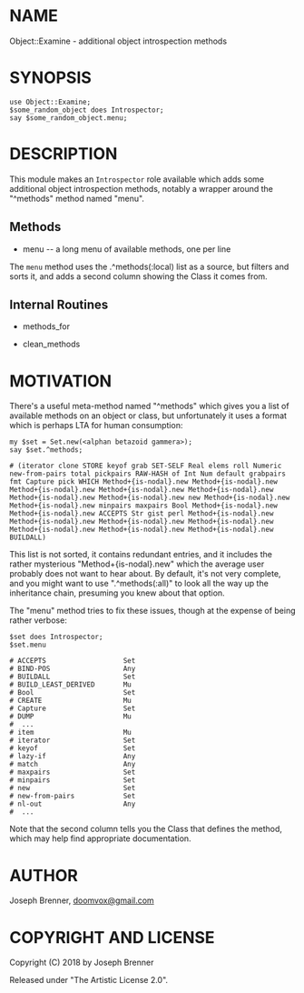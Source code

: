 NAME
====

Object::Examine - additional object introspection methods

SYNOPSIS
========

    use Object::Examine;
    $some_random_object does Introspector;
    say $some_random_object.menu;

DESCRIPTION
===========

This module makes an `Introspector` role available which adds some additional object introspection methods, notably a wrapper around the "^methods" method named "menu".

Methods
-------

  * menu -- a long menu of available methods, one per line

The `menu` method uses the .^methods(:local) list as a source, but filters and sorts it, and adds a second column showing the Class it comes from.

Internal Routines
-----------------

  * methods_for 

  * clean_methods

MOTIVATION
==========

There's a useful meta-method named "^methods" which gives you a list of available methods on an object or class, but unfortunately it uses a format which is perhaps LTA for human consumption:

    my $set = Set.new(<alphan betazoid gammera>);
    say $set.^methods;

    # (iterator clone STORE keyof grab SET-SELF Real elems roll Numeric new-from-pairs total pickpairs RAW-HASH of Int Num default grabpairs fmt Capture pick WHICH Method+{is-nodal}.new Method+{is-nodal}.new Method+{is-nodal}.new Method+{is-nodal}.new Method+{is-nodal}.new Method+{is-nodal}.new Method+{is-nodal}.new new Method+{is-nodal}.new Method+{is-nodal}.new minpairs maxpairs Bool Method+{is-nodal}.new Method+{is-nodal}.new ACCEPTS Str gist perl Method+{is-nodal}.new Method+{is-nodal}.new Method+{is-nodal}.new Method+{is-nodal}.new Method+{is-nodal}.new Method+{is-nodal}.new Method+{is-nodal}.new BUILDALL)

This list is not sorted, it contains redundant entries, and it includes the rather mysterious "Method+{is-nodal}.new" which the average user probably does not want to hear about. By default, it's not very complete, and you might want to use ".^methods(:all)" to look all the way up the inheritance chain, presuming you knew about that option.

The "menu" method tries to fix these issues, though at the expense of being rather verbose: 

    $set does Introspector;
    $set.menu

    # ACCEPTS                   Set                      
    # BIND-POS                  Any                      
    # BUILDALL                  Set                      
    # BUILD_LEAST_DERIVED       Mu                       
    # Bool                      Set                      
    # CREATE                    Mu                       
    # Capture                   Set                      
    # DUMP                      Mu                       
    #  ...
    # item                      Mu                       
    # iterator                  Set                      
    # keyof                     Set                      
    # lazy-if                   Any                      
    # match                     Any                      
    # maxpairs                  Set                      
    # minpairs                  Set                      
    # new                       Set                      
    # new-from-pairs            Set                      
    # nl-out                    Any                      
    #  ...

Note that the second column tells you the Class that defines the method, which may help find appropriate documentation.

AUTHOR
======

Joseph Brenner, doomvox@gmail.com

COPYRIGHT AND LICENSE
=====================

Copyright (C) 2018 by Joseph Brenner

Released under "The Artistic License 2.0".
